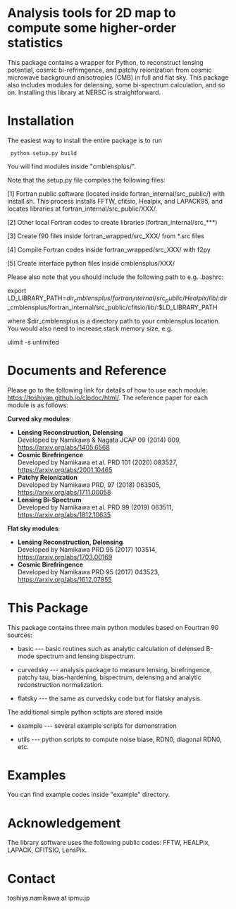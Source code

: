 # Analysis tools for 2D map to compute some higher-order statistics

This package contains a wrapper for Python, to reconstruct lensing potential, cosmic bi-refrimgence, and patchy reionization from cosmic microwave background anisotropies (CMB) in full and flat sky. This package also includes modules for delensing, some bi-spectrum calculation, and so on. Installing this library at NERSC is straightforward. 


# Installation

  The easiest way to install the entire package is to run

     python setup.py build
  
  You will find modules inside "cmblensplus/". 

  Note that the setup.py file compiles the following files:  

  [1] Fortran public software (located inside fortran_internal/src_public/) with install.sh. This process installs FFTW, cfitsio, Healpix, and LAPACK95, and locates libraries at fortran_internal/src_public/XXX/.

  [2] Other local Fortran codes to create libraries (fortran_internal/src_***)

  [3] Create f90 files inside fortran_wrapped/src_XXX/ from *.src files

  [4] Compile Fortran codes inside fortran_wrapped/src_XXX/ with f2py

  [5] Create interface python files inside cmblensplus/XXX/

  Please also note that you should include the following path to e.g. .bashrc: 

  export LD_LIBRARY_PATH=$dir_cmblensplus/fortran_internal/src_public/Healpix/lib/:$dir_cmblensplus/fortran_internal/src_public/cfitsio/lib/:$LD_LIBRARY_PATH
  
  where $dir_cmblensplus is a directory path to your cmblensplus location. You would also need to increase stack memory size, e.g.

  ulimit -s unlimited


# Documents and Reference

Please go to the following link for details of how to use each module:
https://toshiyan.github.io/clpdoc/html/. 
The reference paper for each module is as follows:

**Curved sky modules**:

  - **Lensing Reconstruction, Delensing** \
   Developed by Namikawa & Nagata JCAP 09 (2014) 009, https://arxiv.org/abs/1405.6568
  - **Cosmic Birefringence** \
   Developed by Namikawa et al. PRD 101 (2020) 083527, https://arxiv.org/abs/2001.10465
  - **Patchy Reionization** \
   Developed by Namikawa PRD, 97 (2018) 063505, https://arxiv.org/abs/1711.00058
  - **Lensing Bi-Spectrum** \
   Developed by Namikawa et al. PRD 99 (2019) 063511, https://arxiv.org/abs/1812.10635

**Flat sky modules**:

  - **Lensing Reconstruction, Delensing** \
   Developed by Namikawa PRD 95 (2017) 103514, https://arxiv.org/abs/1703.00169
  - **Cosmic Birefringence** \
   Developed by Namikawa PRD 95 (2017) 043523, https://arxiv.org/abs/1612.07855


# This Package

This package contains three main python modules based on Fourtran 90 sources: 
  
  - basic     --- basic routines such as analytic calculation of delensed B-mode spectrum and lensing bispectrum.

  - curvedsky --- analysis package to measure lensing, birefringence, patchy tau, bias-hardening, bispectrum, delensing and analytic reconstruction normalization.
  
  - flatsky   --- the same as curvedsky code but for flatsky analysis.

The additional simple python sctipts are stored inside

  - example   --- several example scripts for demonstration
  
  - utils     --- python scripts to compute noise biase, RDN0, diagonal RDN0, etc. 


# Examples

You can find example codes inside "example" directory. 


# Acknowledgement

The library software uses the following public codes: FFTW, HEALPix, LAPACK, CFITSIO, LensPix. 

# Contact

  toshiya.namikawa at ipmu.jp
  

